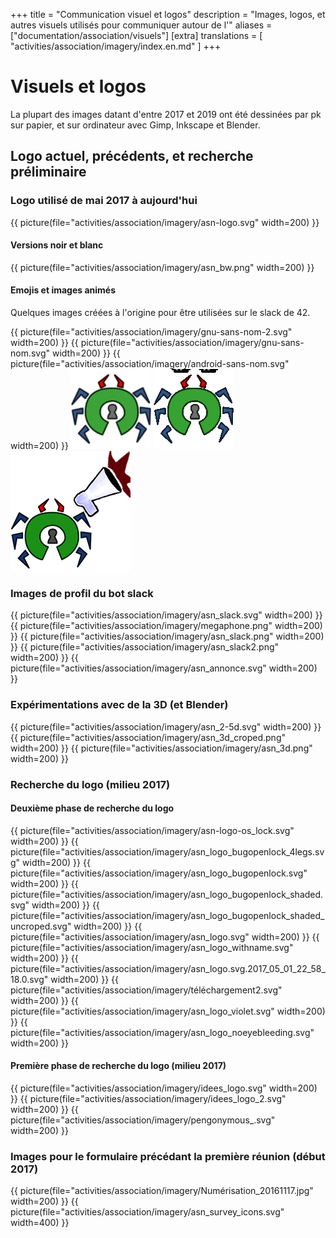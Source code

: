 +++
title = "Communication visuel et logos"
description = "Images, logos, et autres visuels utilisés pour communiquer autour de l'"
aliases = ["documentation/association/visuels"]
[extra]
translations = [
    "activities/association/imagery/index.en.md"
]
+++

# Visuels et logos

La plupart des images datant d'entre 2017 et 2019 ont été dessinées par pk sur
papier, et sur ordinateur avec Gimp, Inkscape et Blender.

## Logo actuel, précédents, et recherche préliminaire

### Logo utilisé de mai 2017 à aujourd'hui
{{ picture(file="activities/association/imagery/asn-logo.svg" width=200) }}

#### Versions noir et blanc
{{ picture(file="activities/association/imagery/asn_bw.png" width=200) }}

#### Emojis et images animés

Quelques images créées à l'origine pour être utilisées sur le slack de 42.

{{ picture(file="activities/association/imagery/gnu-sans-nom-2.svg" width=200) }}
{{ picture(file="activities/association/imagery/gnu-sans-nom.svg" width=200) }}
{{ picture(file="activities/association/imagery/android-sans-nom.svg" width=200) }}
![](asn-howdy.png)
![](dealwithasn.gif)
![](asn-annonce.png)

### Images de profil du bot slack
{{ picture(file="activities/association/imagery/asn_slack.svg" width=200) }}
{{ picture(file="activities/association/imagery/megaphone.png" width=200) }}
{{ picture(file="activities/association/imagery/asn_slack.png" width=200) }}
{{ picture(file="activities/association/imagery/asn_slack2.png" width=200) }}
{{ picture(file="activities/association/imagery/asn_annonce.svg" width=200) }}

### Expérimentations avec de la 3D (et Blender)
{{ picture(file="activities/association/imagery/asn_2-5d.svg" width=200) }}
{{ picture(file="activities/association/imagery/asn_3d_croped.png" width=200) }}
{{ picture(file="activities/association/imagery/asn_3d.png" width=200) }}

### Recherche du logo (milieu 2017)

#### Deuxième phase de recherche du logo
{{ picture(file="activities/association/imagery/asn-logo-os_lock.svg" width=200) }}
{{ picture(file="activities/association/imagery/asn_logo_bugopenlock_4legs.svg" width=200) }}
{{ picture(file="activities/association/imagery/asn_logo_bugopenlock.svg" width=200) }}
{{ picture(file="activities/association/imagery/asn_logo_bugopenlock_shaded.svg" width=200) }}
{{ picture(file="activities/association/imagery/asn_logo_bugopenlock_shaded_uncroped.svg" width=200) }}
{{ picture(file="activities/association/imagery/asn_logo.svg" width=200) }}
{{ picture(file="activities/association/imagery/asn_logo_withname.svg" width=200) }}
{{ picture(file="activities/association/imagery/asn_logo.svg.2017_05_01_22_58_18.0.svg" width=200) }}
{{ picture(file="activities/association/imagery/téléchargement2.svg" width=200) }}
{{ picture(file="activities/association/imagery/asn_logo_violet.svg" width=200) }}
{{ picture(file="activities/association/imagery/asn_logo_noeyebleeding.svg" width=200) }}

#### Première phase de recherche du logo (milieu 2017)
{{ picture(file="activities/association/imagery/idees_logo.svg" width=200) }}
{{ picture(file="activities/association/imagery/idees_logo_2.svg" width=200) }}
{{ picture(file="activities/association/imagery/pengonymous_.svg" width=200) }}

### Images pour le formulaire précédant la première réunion (début 2017)
{{ picture(file="activities/association/imagery/Numérisation_20161117.jpg" width=200) }}
{{ picture(file="activities/association/imagery/asn_survey_icons.svg" width=400) }}
